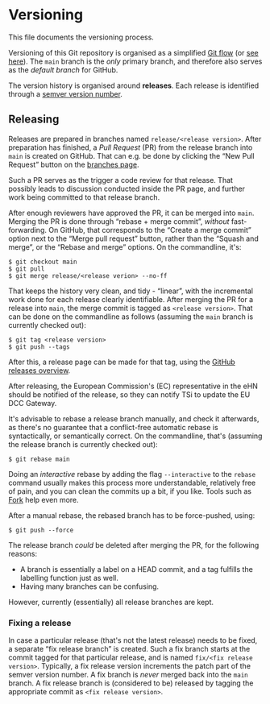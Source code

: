 # Versioning

This file documents the versioning process.

Versioning of this Git repository is organised as a simplified [Git flow](https://www.atlassian.com/git/tutorials/comparing-workflows/gitflow-workflow) (or [see here](https://medium.com/@patrickporto/4-branching-workflows-for-git-30d0aaee7bf)).
The `main` branch is the _only_ primary branch, and therefore also serves as the _default branch_ for GitHub.

The version history is organised around **releases**.
Each release is identified through a [semver version number](https://semver.org/).


## Releasing

Releases are prepared in branches named `release/<release version>`.
After preparation has finished, a _Pull Request_ (PR) from the release branch into `main` is created on GitHub.
That can e.g. be done by clicking the “New Pull Request” button on the [branches page](https://github.com/ehn-dcc-development/eu-dcc-valuesets/branches).

Such a PR serves as the trigger a code review for that release.
That possibly leads to discussion conducted inside the PR page, and further work being committed to that release branch.

After enough reviewers have approved the PR, it can be merged into `main`.
Merging the PR is done through “rebase + merge commit”, _without_ fast-forwarding.
On GitHub, that corresponds to the “Create a merge commit” option next to the “Merge pull request” button, rather than the “Squash and merge”, or the “Rebase and merge” options.
On the commandline, it's:

    $ git checkout main
    $ git pull
    $ git merge release/<release verion> --no-ff

That keeps the history very clean, and tidy - “linear”, with the incremental work done for each release clearly identifiable.
After merging the PR for a release into `main`, the merge commit is tagged as `<release version>`.
That can be done on the commandline as follows (assuming the `main` branch is currently checked out):

    $ git tag <release version>
    $ git push --tags

After this, a release page can be made for that tag, using the [GitHub releases overview](https://github.com/ehn-dcc-development/eu-dcc-valuesets/releases).

After releasing, the European Commission's (EC) representative in the eHN should be notified of the release, so they can notify TSi to update the EU DCC Gateway.

It's advisable to rebase a release branch manually, and check it afterwards, as there's no guarantee that a conflict-free automatic rebase is syntactically, or semantically correct.
On the commandline, that's (assuming the release branch is currently checked out):

    $ git rebase main

Doing an _interactive_ rebase by adding the flag `--interactive` to the `rebase` command usually makes this process more understandable, relatively free of pain, and you can clean the commits up a bit, if you like.
Tools such as [Fork](https://git-fork.com/) help even more.

After a manual rebase, the rebased branch has to be force-pushed, using:

    $ git push --force

The release branch _could_ be deleted after merging the PR, for the following reasons:

- A branch is essentially a label on a HEAD commit, and a tag fulfills the labelling function just as well.
- Having many branches can be confusing.

However, currently (essentially) all release branches are kept.


### Fixing a release

In case a particular release (that's not the latest release) needs to be fixed, a separate “fix release branch” is created.
Such a fix branch starts at the commit tagged for that particular release, and is named `fix/<fix release version>`.
Typically, a fix release version increments the patch part of the semver version number.
A fix branch is _never_ merged back into the `main` branch.
A fix release branch is (considered to be) released by tagging the appropriate commit as `<fix release version>`.

